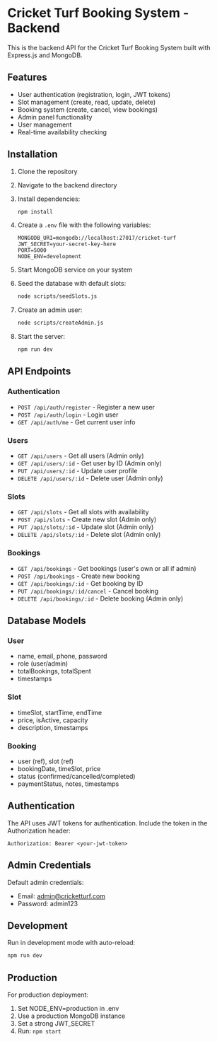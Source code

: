 
# Cricket Turf Booking System - Backend

This is the backend API for the Cricket Turf Booking System built with Express.js and MongoDB.

## Features

- User authentication (registration, login, JWT tokens)
- Slot management (create, read, update, delete)
- Booking system (create, cancel, view bookings)
- Admin panel functionality
- User management
- Real-time availability checking

## Installation

1. Clone the repository
2. Navigate to the backend directory
3. Install dependencies:
   ```bash
   npm install
   ```

4. Create a `.env` file with the following variables:
   ```
   MONGODB_URI=mongodb://localhost:27017/cricket-turf
   JWT_SECRET=your-secret-key-here
   PORT=5000
   NODE_ENV=development
   ```

5. Start MongoDB service on your system

6. Seed the database with default slots:
   ```bash
   node scripts/seedSlots.js
   ```

7. Create an admin user:
   ```bash
   node scripts/createAdmin.js
   ```

8. Start the server:
   ```bash
   npm run dev
   ```

## API Endpoints

### Authentication
- `POST /api/auth/register` - Register a new user
- `POST /api/auth/login` - Login user
- `GET /api/auth/me` - Get current user info

### Users
- `GET /api/users` - Get all users (Admin only)
- `GET /api/users/:id` - Get user by ID (Admin only)
- `PUT /api/users/:id` - Update user profile
- `DELETE /api/users/:id` - Delete user (Admin only)

### Slots
- `GET /api/slots` - Get all slots with availability
- `POST /api/slots` - Create new slot (Admin only)
- `PUT /api/slots/:id` - Update slot (Admin only)
- `DELETE /api/slots/:id` - Delete slot (Admin only)

### Bookings
- `GET /api/bookings` - Get bookings (user's own or all if admin)
- `POST /api/bookings` - Create new booking
- `GET /api/bookings/:id` - Get booking by ID
- `PUT /api/bookings/:id/cancel` - Cancel booking
- `DELETE /api/bookings/:id` - Delete booking (Admin only)

## Database Models

### User
- name, email, phone, password
- role (user/admin)
- totalBookings, totalSpent
- timestamps

### Slot
- timeSlot, startTime, endTime
- price, isActive, capacity
- description, timestamps

### Booking
- user (ref), slot (ref)
- bookingDate, timeSlot, price
- status (confirmed/cancelled/completed)
- paymentStatus, notes, timestamps

## Authentication

The API uses JWT tokens for authentication. Include the token in the Authorization header:
```
Authorization: Bearer <your-jwt-token>
```

## Admin Credentials

Default admin credentials:
- Email: admin@cricketturf.com
- Password: admin123

## Development

Run in development mode with auto-reload:
```bash
npm run dev
```

## Production

For production deployment:
1. Set NODE_ENV=production in .env
2. Use a production MongoDB instance
3. Set a strong JWT_SECRET
4. Run: `npm start`
